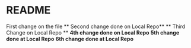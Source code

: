 # README #
First change on the file
** Second change done on Local Repo**
** Third Change on Local Repo **
**4th change done on Local Repo**
**5th change done at Local Repo**
**6th change done at Local Repo**

